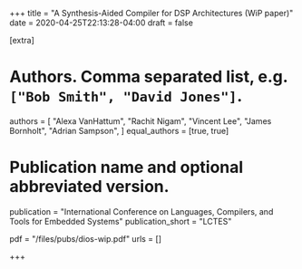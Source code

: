 +++
title = "A Synthesis-Aided Compiler for DSP Architectures (WiP paper)"
date = 2020-04-25T22:13:28-04:00
draft = false

[extra]
# Authors. Comma separated list, e.g. `["Bob Smith", "David Jones"]`.
authors = [
  "Alexa VanHattum",
  "Rachit Nigam",
  "Vincent Lee",
  "James Bornholt",
  "Adrian Sampson",
]
equal_authors = [true, true]

# Publication name and optional abbreviated version.
publication = "International Conference on Languages, Compilers, and Tools for Embedded Systems"
publication_short = "LCTES"

pdf = "/files/pubs/dios-wip.pdf"
urls = []

+++
